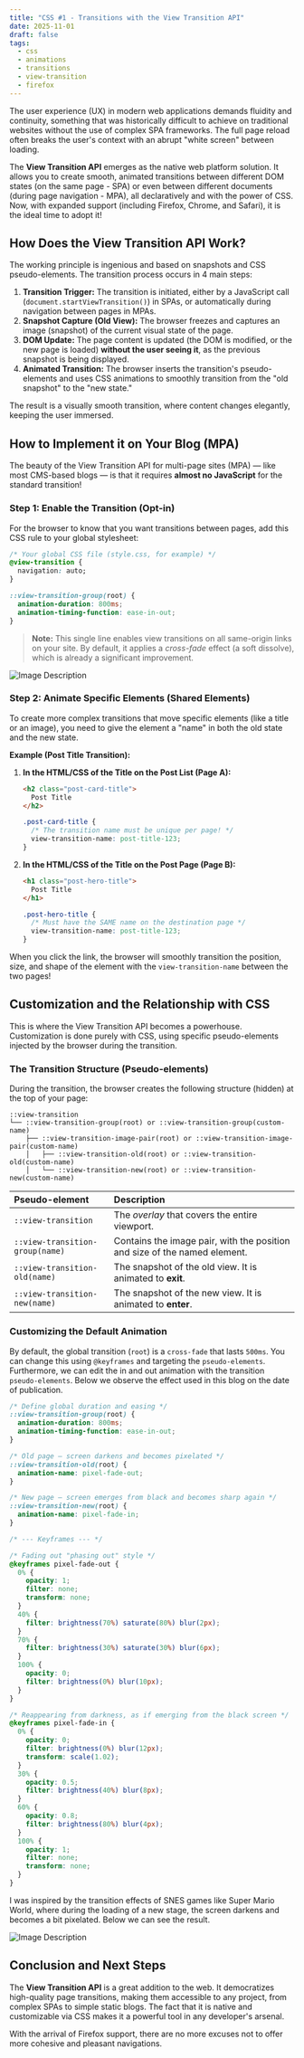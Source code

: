 ```yaml
---
title: "CSS #1 - Transitions with the View Transition API"
date: 2025-11-01
draft: false
tags:
  - css
  - animations
  - transitions
  - view-transition
  - firefox
---
```


The user experience (UX) in modern web applications demands fluidity and continuity, something that was historically difficult to achieve on traditional websites without the use of complex SPA frameworks. The full page reload often breaks the user's context with an abrupt "white screen" between loading.

The **View Transition API** emerges as the native web platform solution. It allows you to create smooth, animated transitions between different DOM states (on the same page - SPA) or even between different documents (during page navigation - MPA), all declaratively and with the power of CSS. Now, with expanded support (including Firefox, Chrome, and Safari), it is the ideal time to adopt it!

## How Does the View Transition API Work?

The working principle is ingenious and based on snapshots and CSS pseudo-elements. The transition process occurs in 4 main steps:

1.  **Transition Trigger:** The transition is initiated, either by a JavaScript call (`document.startViewTransition()`) in SPAs, or automatically during navigation between pages in MPAs.
2.  **Snapshot Capture (Old View):** The browser freezes and captures an image (snapshot) of the current visual state of the page.
3.  **DOM Update:** The page content is updated (the DOM is modified, or the new page is loaded) **without the user seeing it**, as the previous snapshot is being displayed.
4.  **Animated Transition:** The browser inserts the transition's pseudo-elements and uses CSS animations to smoothly transition from the "old snapshot" to the "new state."

The result is a visually smooth transition, where content changes elegantly, keeping the user immersed.

## How to Implement it on Your Blog (MPA)

The beauty of the View Transition API for multi-page sites (MPA) — like most CMS-based blogs — is that it requires **almost no JavaScript** for the standard transition!

### Step 1: Enable the Transition (Opt-in)

For the browser to know that you want transitions between pages, add this CSS rule to your global stylesheet:

```css
/* Your global CSS file (style.css, for example) */
@view-transition {
  navigation: auto;
}

::view-transition-group(root) {
  animation-duration: 800ms;
  animation-timing-function: ease-in-out;
}
````

> **Note:** This single line enables view transitions on all same-origin links on your site. By default, it applies a *cross-fade* effect (a soft dissolve), which is already a significant improvement.

![Image Description](/devlogs/images/screen-capture-_2_.gif)

### Step 2: Animate Specific Elements (Shared Elements)

To create more complex transitions that move specific elements (like a title or an image), you need to give the element a "name" in both the old state and the new state.

**Example (Post Title Transition):**

1.  **In the HTML/CSS of the Title on the Post List (Page A):**

    ```html
    <h2 class="post-card-title">
      Post Title
    </h2>
    ```

    ```css
    .post-card-title {
      /* The transition name must be unique per page! */
      view-transition-name: post-title-123; 
    }
    ```

2.  **In the HTML/CSS of the Title on the Post Page (Page B):**

    ```html
    <h1 class="post-hero-title">
      Post Title
    </h1>
    ```

    ```css
    .post-hero-title {
      /* Must have the SAME name on the destination page */
      view-transition-name: post-title-123; 
    }
    ```

When you click the link, the browser will smoothly transition the position, size, and shape of the element with the `view-transition-name` between the two pages\!

## Customization and the Relationship with CSS

This is where the View Transition API becomes a powerhouse. Customization is done purely with CSS, using specific pseudo-elements injected by the browser during the transition.

### The Transition Structure (Pseudo-elements)

During the transition, the browser creates the following structure (hidden) at the top of your page:

```
::view-transition
└── ::view-transition-group(root) or ::view-transition-group(custom-name)
    ├── ::view-transition-image-pair(root) or ::view-transition-image-pair(custom-name)
    │   ├── ::view-transition-old(root) or ::view-transition-old(custom-name)
    │   └── ::view-transition-new(root) or ::view-transition-new(custom-name)
```

| **Pseudo-element** | **Description** |
| :--- | :--- |
| `::view-transition` | The *overlay* that covers the entire viewport. |
| `::view-transition-group(name)` | Contains the image pair, with the position and size of the named element. |
| `::view-transition-old(name)` | The snapshot of the old view. It is animated to **exit**. |
| `::view-transition-new(name)` | The snapshot of the new view. It is animated to **enter**. |

### Customizing the Default Animation

By default, the global transition (`root`) is a `cross-fade` that lasts `500ms`. You can change this using `@keyframes` and targeting the `pseudo-elements`.
Furthermore, we can edit the in and out animation with the transition `pseudo-elements`. Below we observe the effect used in this blog on the date of publication.

```css
/* Define global duration and easing */
::view-transition-group(root) {
  animation-duration: 800ms;
  animation-timing-function: ease-in-out;
}

/* Old page — screen darkens and becomes pixelated */
::view-transition-old(root) {
  animation-name: pixel-fade-out;
}

/* New page — screen emerges from black and becomes sharp again */
::view-transition-new(root) {
  animation-name: pixel-fade-in;
}

/* --- Keyframes --- */

/* Fading out "phasing out" style */
@keyframes pixel-fade-out {
  0% {
    opacity: 1;
    filter: none;
    transform: none;
  }
  40% {
    filter: brightness(70%) saturate(80%) blur(2px);
  }
  70% {
    filter: brightness(30%) saturate(30%) blur(6px);
  }
  100% {
    opacity: 0;
    filter: brightness(0%) blur(10px);
  }
}

/* Reappearing from darkness, as if emerging from the black screen */
@keyframes pixel-fade-in {
  0% {
    opacity: 0;
    filter: brightness(0%) blur(12px);
    transform: scale(1.02);
  }
  30% {
    opacity: 0.5;
    filter: brightness(40%) blur(8px);
  }
  60% {
    opacity: 0.8;
    filter: brightness(80%) blur(4px);
  }
  100% {
    opacity: 1;
    filter: none;
    transform: none;
  }
}
```

I was inspired by the transition effects of SNES games like Super Mario World, where during the loading of a new stage, the screen darkens and becomes a bit pixelated. Below we can see the result.

![Image Description](/devlogs/images/screen-capture-_3_.gif)

## Conclusion and Next Steps

The **View Transition API** is a great addition to the web. It democratizes high-quality page transitions, making them accessible to any project, from complex SPAs to simple static blogs. The fact that it is native and customizable via CSS makes it a powerful tool in any developer's arsenal.

With the arrival of Firefox support, there are no more excuses not to offer more cohesive and pleasant navigations.
